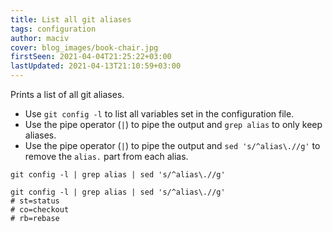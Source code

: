 ```yaml
---
title: List all git aliases
tags: configuration
author: maciv
cover: blog_images/book-chair.jpg
firstSeen: 2021-04-04T21:25:22+03:00
lastUpdated: 2021-04-13T21:10:59+03:00
---
```


Prints a list of all git aliases.

- Use `git config -l` to list all variables set in the configuration file.
- Use the pipe operator (`|`) to pipe the output and `grep alias` to only keep aliases.
- Use the pipe operator (`|`) to pipe the output and `sed 's/^alias\.//g'` to remove the `alias.` part from each alias.

```shell
git config -l | grep alias | sed 's/^alias\.//g'
```

```shell
git config -l | grep alias | sed 's/^alias\.//g'
# st=status
# co=checkout
# rb=rebase
```
